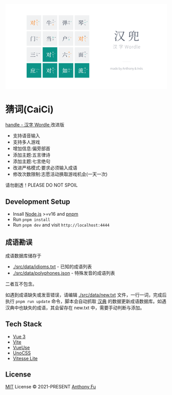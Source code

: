![](./public/og.png)

# 猜词(CaiCi)

[ handle - 汉字 Wordle ](https://handle.antfu.me)改进版

- 支持语音输入
- 支持多人游戏
- 增加信息:偏旁部首
- 添加主题:五言律诗
- 添加主题:七言绝句
- 改进严格模式:要求必须输入成语
- 修改次数限制:志愿活动换取游戏机会(一天一次)


请勿剧透！PLEASE DO NOT SPOIL

## Development Setup

- Insall [Node.js](https://nodejs.org/en/) >=v16 and [pnpm](https://pnpm.io/)
- Run `pnpm install`
- Run `pnpm dev` and visit `http://localhost:4444`

## 成语勘误

成语数据库储存于

- [./src/data/idioms.txt](./src/data/idioms.txt) - 已知的成语列表
- [./src/data/polyphones.json](./src/data/polyphones.json) - 特殊发音的成语列表

二者互不包含。

如遇到成语缺失或发音错误，请编辑 [./src/data/new.txt](./src/data/new.txt) 文件，一行一词，完成后执行 `pnpm run update` 命令，脚本会自动抓取 [汉典](https://www.zdic.net/) 的数据更新成语数据库。如遇汉典中也缺失的成语，其会留存在 new.txt 中，需要手动判断与添加。

## Tech Stack

- [Vue 3](https://v3.vuejs.org/)
- [Vite](https://vitejs.dev/)
- [VueUse](https://vueuse.org/)
- [UnoCSS](https://github.com/antfu/unocss)
- [Vitesse Lite](https://github.com/antfu/vitesse-lite)

## License

[MIT](./LICENSE) License © 2021-PRESENT [Anthony Fu](https://github.com/antfu)
